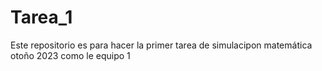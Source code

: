 # Tarea_1
Este repositorio es para hacer la primer tarea de simulacipon matemática otoño 2023 como le equipo 1
